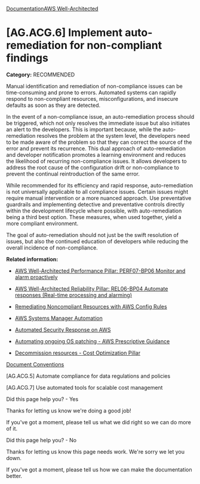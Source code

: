 [Documentation](/index.html)[AWS Well-Architected](devops-guidance.html)

# [AG.ACG.6] Implement auto-remediation for non-compliant findings

**Category:** RECOMMENDED

Manual identification and remediation of non-compliance issues can be time-consuming and prone to errors. Automated systems can rapidly respond to non-compliant resources, misconfigurations, and insecure defaults as soon as they are detected.

In the event of a non-compliance issue, an auto-remediation process should be triggered, which not only resolves the immediate issue but also initiates an alert to the developers. This is important because, while the auto-remediation resolves the problem at the system level, the developers need to be made aware of the problem so that they can correct the source of the error and prevent its recurrence. This dual approach of auto-remediation and developer notification promotes a learning environment and reduces the likelihood of recurring non-compliance issues. It allows developers to address the root cause of the configuration drift or non-compliance to prevent the continual reintroduction of the same error.

While recommended for its efficiency and rapid response, auto-remediation is not universally applicable to all compliance issues. Certain issues might require manual intervention or a more nuanced approach. Use preventative guardrails and implementing detective and preventative controls directly within the development lifecycle where possible, with auto-remediation being a third best option. These measures, when used together, yield a more compliant environment.

The goal of auto-remediation should not just be the swift resolution of issues, but also the continued education of developers while reducing the overall incidence of non-compliance.

**Related information:**

* [AWS Well-Architected Performance Pillar: PERF07-BP06 Monitor and alarm proactively](https://docs.aws.amazon.com/wellarchitected/latest/performance-efficiency-pillar/perf_monitor_instances_post_launch_proactive.html)

* [AWS Well-Architected Reliability Pillar: REL06-BP04 Automate responses (Real-time processing and alarming)](https://docs.aws.amazon.com/wellarchitected/latest/reliability-pillar/rel_monitor_aws_resources_automate_response_monitor.html)

* [Remediating Noncompliant Resources with AWS Config Rules](https://docs.aws.amazon.com/config/latest/developerguide/remediation.html)

* [AWS Systems Manager Automation](https://docs.aws.amazon.com/systems-manager/latest/userguide/systems-manager-automation.html)

* [Automated Security Response on AWS](https://aws.amazon.com/solutions/implementations/automated-security-response-on-aws/)

* [Automating ongoing OS patching - AWS Prescriptive Guidance](https://docs.aws.amazon.com/prescriptive-guidance/latest/migration-replatforming-cots-applications/automating-os-patching.html)

* [Decommission resources - Cost Optimization Pillar](https://docs.aws.amazon.com/wellarchitected/latest/cost-optimization-pillar/decommission-resources.html)


[Document Conventions](/general/latest/gr/docconventions.html)

\[AG.ACG.5] Automate compliance for data regulations and policies

\[AG.ACG.7] Use automated tools for scalable cost management

Did this page help you? - Yes

Thanks for letting us know we're doing a good job!

If you've got a moment, please tell us what we did right so we can do more of it.

Did this page help you? - No

Thanks for letting us know this page needs work. We're sorry we let you down.

If you've got a moment, please tell us how we can make the documentation better.</awsdocs-view></awsui-app-layout>